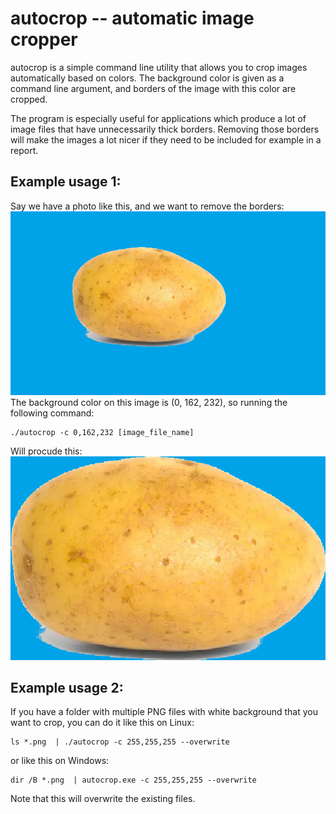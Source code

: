 # autocrop -- automatic image cropper

autocrop is a simple command line utility that allows you to crop images automatically based on colors.
The background color is given as a command line argument, and borders of the image with this color are cropped.

The program is especially useful for applications which produce a lot of image files that have unnecessarily thick borders. 
Removing those borders will make the images a lot nicer if they need to be included for example in a report.

## Example usage 1:
Say we have a photo like this, and we want to remove the borders:
![Before](/img/potato_before.png)
The background color on this image is (0, 162, 232), so running the following command:
```
./autocrop -c 0,162,232 [image_file_name]
```
Will procude this:
![After](/img/potato_after.png)

## Example usage 2:
If you have a folder with multiple PNG files with white background that you want to crop, you can do it like this on Linux:
```
ls *.png  | ./autocrop -c 255,255,255 --overwrite
```
or like this on Windows:
```
dir /B *.png  | autocrop.exe -c 255,255,255 --overwrite
```
Note that this will overwrite the existing files.
